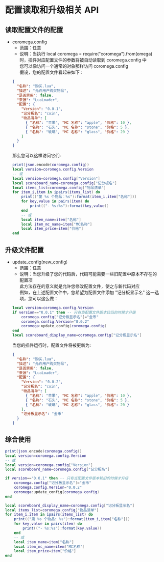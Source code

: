 # 配置读取和升级相关 API

## 读取配置文件的配置

- coromega.config
  - 范围：任意
  - 说明：当执行 local coromega = require("coromega").from(omega) 时，插件对应配置文件的参数将被自动读取到 coromega.config 中<br>
    您可以像访问一个通常的对象那样访问 coromega.config<br>
    假设，您的配置文件看起来如下：
  ```json
  {
    "名称": "购买.lua",
    "描述": "允许用户购买物品",
    "是否禁用": false,
    "来源": "LuaLoader",
    "配置": {
      "Version": "0.0.1",
      "记分板名": "coin",
      "物品清单": [
        { "名称": "苹果", "MC 名称": "apple", "价格": 10 },
        { "名称": "石头", "MC 名称": "stone", "价格": 5 },
        { "名称": "玻璃", "MC 名称": "glass", "价格": 20 }
      ]
    }
  }
  ```
  那么您可以这样访问它们:
  ```lua
  print(json.encode(coromega.config))
  local version=coromega.config.Version
  -- 或
  local version=coromega.config["Version"]
  local scoreboard_name=coromega.config["记分板名"]
  local items_list=coromega.config["物品清单"]
  for item_i,item in ipairs(items_list) do
      print(("第 %s 个物品：%s"):format(item_i,item["名称"]))
      for key,value in pairs(item) do
          print(("- %s:%s"):format(key,value))
      end
      -- 或
      local item_name=item["名称"]
      local item_mc_name=item["MC名称"]
      local item_price=item["价格"]
  end
  ```

## 升级文件配置

- update_config(new_config)
  - 范围：任意
  - 说明：当您升级了您的代码后，代码可能需要一些旧配置中原本不存在的配置项<br>
    此方法存在的意义就是允许您修改配置文件，使之与新代码对应<br>
    例如，在上述配置文件中，您希望为配置文件添加 "记分板显示名" 这一选项，您可以这么做：
  ```lua
  local version=coromega.config.Version
  if version=="0.0.1" then -- 只有当配置文件版本较旧的时候才升级
      coromega.config["记分板显示名"]="金币"
      coromega.config.Version="0.0.2"
      coromega:update_config(coromega.config)
  end
  local scoreboard_display_name=coromega.config["记分板显示名"]
  ```
  当您的插件运行时，配置文件将被更新为:
  ```json
  {
    "名称": "购买.lua",
    "描述": "允许用户购买物品",
    "是否禁用": false,
    "来源": "LuaLoader",
    "配置": {
      "Version": "0.0.2",
      "记分板名": "coin",
      "物品清单": [
        { "名称": "苹果", "MC 名称": "apple", "价格": 10 },
        { "名称": "石头", "MC 名称": "stone", "价格": 5 },
        { "名称": "玻璃", "MC 名称": "glass", "价格": 20 }
      ],
      "记分板显示名": "金币"
    }
  }
  ```

## 综合使用

```lua
print(json.encode(coromega.config))
local version=coromega.config.Version
-- 或
local version=coromega.config["Version"]
local scoreboard_name=coromega.config["记分板名"]

if version=="0.0.1" then -- 只有当配置文件版本较旧的时候才升级
    coromega.config["记分板显示名"]="金币"
    coromega.config.Version="0.0.2"
    coromega:update_config(coromega.config)
end

local scoreboard_display_name=coromega.config["记分板显示名"]
local items_list=coromega.config["物品清单"]
for item_i,item in ipairs(items_list) do
    print(("第 %s 个物品: %s"):format(item_i,item["名称"]))
    for key,value in pairs(item) do
        print(("- %s:%s"):format(key,value))
    end
    -- 或
    local item_name=item["名称"]
    local item_mc_name=item["MC名称"]
    local item_price=item["价格"]
end

```
